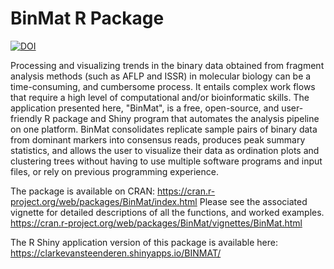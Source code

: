 # BinMat R Package
[![DOI](https://zenodo.org/badge/238669382.svg)](https://zenodo.org/badge/latestdoi/238669382)

Processing and visualizing trends in the binary data obtained from fragment
analysis methods (such as AFLP and ISSR) in molecular biology can be a
time-consuming, and cumbersome process. It entails complex work
flows that
require a high level of computational and/or bioinformatic skills. The application
presented here, "BinMat", is a free, open-source, and user-friendly
R package and Shiny program that automates the analysis pipeline on one
platform. BinMat consolidates replicate sample pairs of binary data from
dominant markers into consensus reads, produces peak summary statistics,
and allows the user to visualize their data as ordination plots and clustering
trees without having to use multiple software programs and input files, or
rely on previous programming experience.

The package is available on CRAN:
https://cran.r-project.org/web/packages/BinMat/index.html
Please see the associated vignette for detailed descriptions of all the functions, and worked examples.
https://cran.r-project.org/web/packages/BinMat/vignettes/BinMat.html

The R Shiny application version of this package is available here:
https://clarkevansteenderen.shinyapps.io/BINMAT/ 

